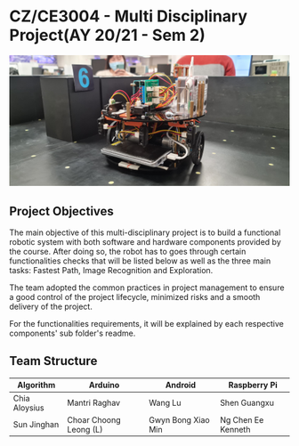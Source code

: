 # CZ/CE3004 - Multi Disciplinary Project(AY 20/21 - Sem 2)

![Robot](https://github.com/raghavm1/CZ3004-MDP/blob/main/robot.jpg)

## Project Objectives

The main objective of this multi-disciplinary project is to build a functional robotic system with both software and hardware components provided by the course. After doing so, the robot has to goes through certain functionalities checks that will be listed below as well as the three main tasks: Fastest Path, Image Recognition and Exploration.

The team adopted the common practices in project management to ensure a good control of the project lifecycle, minimized risks and a smooth delivery of the project.

For the functionalities requirements, it will be explained by each respective components' sub folder's readme.

## Team Structure

| Algorithm     | Arduino                | Android            | Raspberry Pi       |
| ------------- | ---------------------- | ------------------ | ------------------ |
| Chia Aloysius | Mantri Raghav          | Wang Lu            | Shen Guangxu       |
| Sun Jinghan   | Choar Choong Leong (L) | Gwyn Bong Xiao Min | Ng Chen Ee Kenneth |
